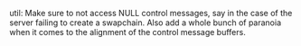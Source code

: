 util: Make sure to not access NULL control messages, say in the case of the
server failing to create a swapchain. Also add a whole bunch of paranoia when
it comes to the alignment of the control message buffers.
